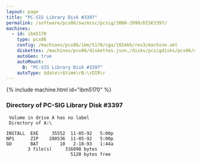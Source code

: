 ```yaml
---
layout: page
title: "PC-SIG Library Disk #3397"
permalink: /software/pcx86/sw/misc/pcsig/3000-3999/DISK3397/
machines:
  - id: ibm5170
    type: pcx86
    config: /machines/pcx86/ibm/5170/cga/1024kb/rev3/machine.xml
    diskettes: /machines/pcx86/diskettes.json,/disks/pcsigdisks/pcx86/diskettes.json
    autoGen: true
    autoMount:
      B: "PC-SIG Library Disk #3397"
    autoType: $date\r$time\rB:\rDIR\r
---
```


{% include machine.html id="ibm5170" %}

### Directory of PC-SIG Library Disk #3397

     Volume in drive A has no label
     Directory of A:\

    INSTALL  EXE     35552  11-05-92   5:00p
    NP1      ZIP    280536  11-05-92   5:00p
    GO       BAT        10   2-18-93   1:44a
            3 file(s)     316098 bytes
                            5120 bytes free
